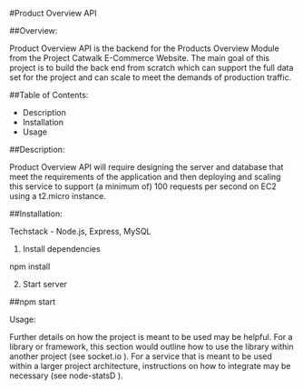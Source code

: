 #Product Overview API

##Overview:

Product Overview API is the backend for the Products Overview Module from the Project Catwalk E-Commerce Website. The main goal of this project is to build the back end from scratch which can support the full data set for the project and can scale to meet the demands of production traffic.

##Table of Contents:

- Description
- Installation
- Usage

##Description:

Product Overview API will require designing the server and database that meet the requirements of the application and then deploying and scaling this service to support (a minimum of) 100 requests per second on EC2 using a t2.micro instance.

##Installation:

Techstack - Node.js, Express, MySQL

1. Install dependencies

npm install

2. Start server

##npm start

Usage:

Further details on how the project is meant to be used may be helpful. For a library or framework, this section would outline how to use the library within another project (see socket.io  ). For a service that is meant to be used within a larger project architecture, instructions on how to integrate may be necessary (see node-statsD  ).